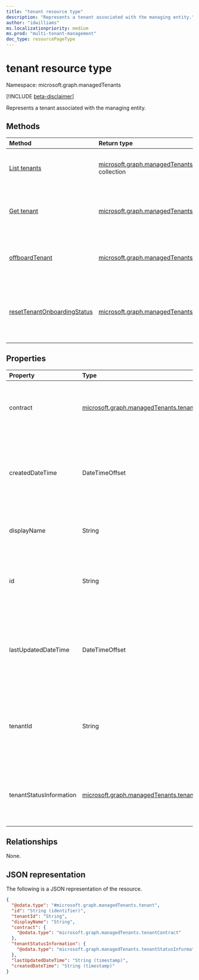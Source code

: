 ```yaml
---
title: "tenant resource type"
description: "Represents a tenant associated with the managing entity."
author: "idwilliams"
ms.localizationpriority: medium
ms.prod: "multi-tenant-management"
doc_type: resourcePageType
---
```


# tenant resource type

Namespace: microsoft.graph.managedTenants

[!INCLUDE [beta-disclaimer](../../includes/beta-disclaimer.md)]

Represents a tenant associated with the managing entity.

## Methods
|Method|Return type|Description|
|:---|:---|:---|
|[List tenants](../api/managedtenants-managedtenant-list-tenants.md)|[microsoft.graph.managedTenants.tenant](../resources/managedtenants-tenant.md) collection|Get a list of the [tenant](../resources/managedtenants-tenant.md) objects and their properties.|
|[Get tenant](../api/managedtenants-tenant-get.md)|[microsoft.graph.managedTenants.tenant](../resources/managedtenants-tenant.md)|Read the properties and relationships of a [tenant](../resources/managedtenants-tenant.md) object.|
|[offboardTenant](../api/managedtenants-tenant-offboardtenant.md)|[microsoft.graph.managedTenants.tenant](../resources/managedtenants-tenant.md)|Off boards a tenant from the multi-tenant management platform.|
|[resetTenantOnboardingStatus](../api/managedtenants-tenant-resettenantonboardingstatus.md)|[microsoft.graph.managedTenants.tenant](../resources/managedtenants-tenant.md)|Resets the tenant onboarding status with the multi-tenant management platform.|

## Properties
|Property|Type|Description|
|:---|:---|:---|
|contract|[microsoft.graph.managedTenants.tenantContract](../resources/managedtenants-tenantcontract.md)|The relationship details for the tenant with the managing entity.|
|createdDateTime|DateTimeOffset|The date and time the tenant was created in the multi-tenant management platform. Optional. Read-only.|
|displayName|String|The display name for the tenant. Required. Read-only.|
|id|String|The Azure Active Directory tenant identifier for the tenant. Required. Read-only.|
|lastUpdatedDateTime|DateTimeOffset|The date and time the tenant was last updated within the multi-tenant management platform. Optional. Read-only.|
|tenantId|String|The Azure Active Directory tenant identifier for the [managed tenant](../resources/managedtenants-tenant.md). Optional. Read-only.|
|tenantStatusInformation|[microsoft.graph.managedTenants.tenantStatusInformation](../resources/managedtenants-tenantstatusinformation.md)|The onboarding status information for the tenant. Optional. Read-only.|

## Relationships
None.

## JSON representation
The following is a JSON representation of the resource.
<!-- {
  "blockType": "resource",
  "keyProperty": "id",
  "@odata.type": "microsoft.graph.managedTenants.tenant",
  "baseType": "microsoft.graph.entity",
  "openType": false
}
-->
``` json
{
  "@odata.type": "#microsoft.graph.managedTenants.tenant",
  "id": "String (identifier)",
  "tenantId": "String",
  "displayName": "String",
  "contract": {
    "@odata.type": "microsoft.graph.managedTenants.tenantContract"
  },
  "tenantStatusInformation": {
    "@odata.type": "microsoft.graph.managedTenants.tenantStatusInformation"
  },
  "lastUpdatedDateTime": "String (timestamp)",
  "createdDateTime": "String (timestamp)"
}
```
